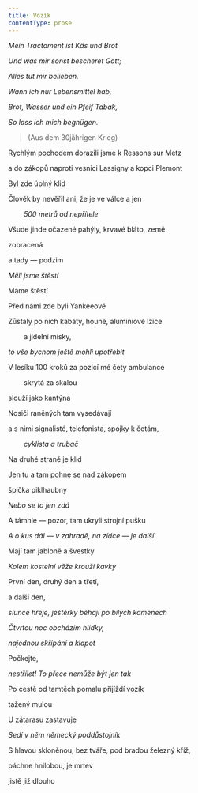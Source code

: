 ```yaml
---
title: Vozík
contentType: prose
---
```


<section>

_Mein Tractament ist Käs und Brot_

_Und was mir sonst bescheret Gott;_

_Alles tut mir belieben._

_Wann ich nur Lebensmittel hab,_

_Brot, Wasser und ein Pfeif Tabak,_

_So lass ich mich begnügen._

> (Aus dem 30jährigen Krieg)

Rychlým pochodem dorazili jsme k Ressons sur Metz

a do zákopů naproti vesnici Lassigny a kopci Plemont

Byl zde úplný klid

Člověk by nevěřil ani, že je ve válce a jen

        _500 metrů od nepřítele_

</section>

<section>

Všude jinde očazené pahýly, krvavé bláto, země

zobracená

a tady — podzim

_Měli jsme štěstí_

</section>

<section>

Máme štěstí

Před námi zde byli Yankeeové

Zůstaly po nich kabáty, houně, aluminiové lžíce

        a jídelní misky,

_to vše bychom ještě mohli upotřebit_

</section>

<section>

V lesíku 100 kroků za pozicí mé čety ambulance

        skrytá za skalou

slouží jako kantýna

Nosiči raněných tam vysedávají

a s nimi signalisté, telefonista, spojky k četám,

        _cyklista a trubač_

</section>

<section>

Na druhé straně je klid

Jen tu a tam pohne se nad zákopem

špička piklhaubny

_Nebo se to jen zdá_

</section>

<section>

A támhle — pozor, tam ukryli strojní pušku

_A o kus dál — v zahradě, na zídce — je další_

</section>

<section>

Mají tam jabloně a švestky

_Kolem kostelní věže krouží kavky_

</section>

<section>

První den, druhý den a třetí,

a další den,

_slunce hřeje, ještěrky běhají po bílých kamenech_

</section>

<section>

_Čtvrtou noc obcházím hlídky,_

</section>

<section>

_najednou skřípání a klapot_

</section>

<section>

Počkejte,

_nestřílet! To přece nemůže být jen tak_

</section>

<section>

Po cestě od tamtěch pomalu přijíždí vozík

tažený mulou

U zátarasu zastavuje

_Sedí v něm německý poddůstojník_

</section>

<section>

S hlavou skloněnou, bez tváře, pod bradou železný kříž,

páchne hnilobou, je mrtev

jistě již dlouho

</section>

